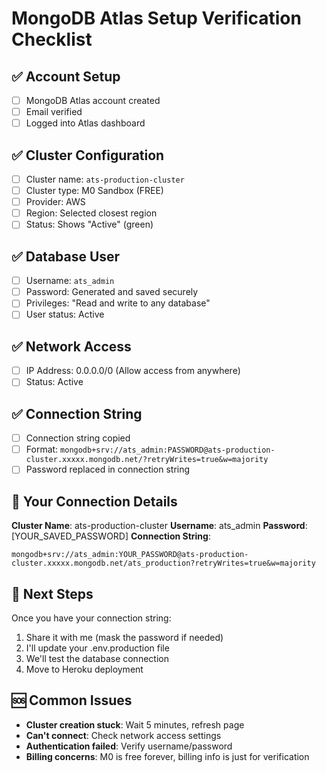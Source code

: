 # MongoDB Atlas Setup Verification Checklist

## ✅ Account Setup
- [ ] MongoDB Atlas account created
- [ ] Email verified
- [ ] Logged into Atlas dashboard

## ✅ Cluster Configuration
- [ ] Cluster name: `ats-production-cluster`
- [ ] Cluster type: M0 Sandbox (FREE)
- [ ] Provider: AWS
- [ ] Region: Selected closest region
- [ ] Status: Shows "Active" (green)

## ✅ Database User
- [ ] Username: `ats_admin`
- [ ] Password: Generated and saved securely
- [ ] Privileges: "Read and write to any database"
- [ ] User status: Active

## ✅ Network Access
- [ ] IP Address: 0.0.0.0/0 (Allow access from anywhere)
- [ ] Status: Active

## ✅ Connection String
- [ ] Connection string copied
- [ ] Format: `mongodb+srv://ats_admin:PASSWORD@ats-production-cluster.xxxxx.mongodb.net/?retryWrites=true&w=majority`
- [ ] Password replaced in connection string

## 🎯 Your Connection Details
**Cluster Name**: ats-production-cluster
**Username**: ats_admin
**Password**: [YOUR_SAVED_PASSWORD]
**Connection String**: 
```
mongodb+srv://ats_admin:YOUR_PASSWORD@ats-production-cluster.xxxxx.mongodb.net/ats_production?retryWrites=true&w=majority
```

## 🚀 Next Steps
Once you have your connection string:
1. Share it with me (mask the password if needed)
2. I'll update your .env.production file
3. We'll test the database connection
4. Move to Heroku deployment

## 🆘 Common Issues
- **Cluster creation stuck**: Wait 5 minutes, refresh page
- **Can't connect**: Check network access settings
- **Authentication failed**: Verify username/password
- **Billing concerns**: M0 is free forever, billing info is just for verification